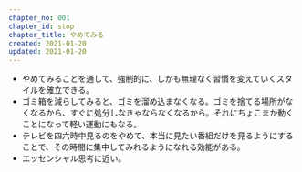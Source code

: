 ```yaml
---
chapter_no: 001
chapter_id: stop
chapter_title: やめてみる
created: 2021-01-20
updated: 2021-01-20
---
```

- やめてみることを通して、強制的に、しかも無理なく習慣を変えていくスタイルを確立できる。
- ゴミ箱を減らしてみると、ゴミを溜め込まなくなる。ゴミを捨てる場所がなくなるから、すぐに処分しなきゃならなくなるから。それにちょこまか動くことになって軽い運動にもなる。
- テレビを四六時中見るのをやめて、本当に見たい番組だけを見るようにすることで、その時間に集中してみれるようになれる効能がある。
- エッセンシャル思考に近い。
